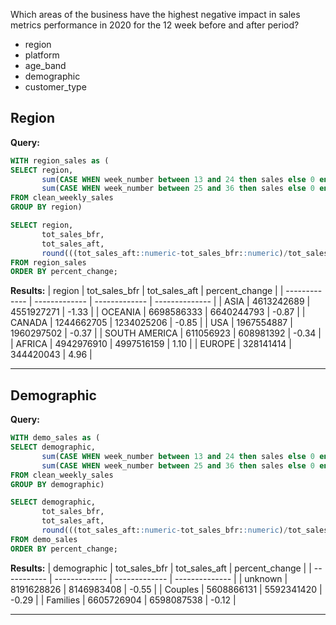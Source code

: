 Which areas of the business have the highest negative impact in sales metrics performance in 2020 for the 12 week before and after period?

* region
* platform
* age_band
* demographic
* customer_type


Region
-----

**Query:**
```sql
WITH region_sales as (
SELECT region,
       sum(CASE WHEN week_number between 13 and 24 then sales else 0 end) as tot_sales_bfr,
	   sum(CASE WHEN week_number between 25 and 36 then sales else 0 end) as tot_sales_aft
FROM clean_weekly_sales
GROUP BY region)

SELECT region,
       tot_sales_bfr,
	   tot_sales_aft,
	   round(((tot_sales_aft::numeric-tot_sales_bfr::numeric)/tot_sales_bfr::numeric)*100,2) as percent_change
FROM region_sales
ORDER BY percent_change;
```

**Results:**
| region        | tot_sales_bfr | tot_sales_aft | percent_change |
| ------------- | ------------- | ------------- | -------------- |
| ASIA          | 4613242689    | 4551927271    | -1.33          |
| OCEANIA       | 6698586333    | 6640244793    | -0.87          |
| CANADA        | 1244662705    | 1234025206    | -0.85          |
| USA           | 1967554887    | 1960297502    | -0.37          |
| SOUTH AMERICA | 611056923     | 608981392     | -0.34          |
| AFRICA        | 4942976910    | 4997516159    | 1.10           |
| EUROPE        | 328141414     | 344420043     | 4.96           |

---------------------------

Demographic
-----

**Query:**

```sql
WITH demo_sales as (
SELECT demographic,
       sum(CASE WHEN week_number between 13 and 24 then sales else 0 end) as tot_sales_bfr,
	   sum(CASE WHEN week_number between 25 and 36 then sales else 0 end) as tot_sales_aft
FROM clean_weekly_sales
GROUP BY demographic)

SELECT demographic,
       tot_sales_bfr,
	   tot_sales_aft,
	   round(((tot_sales_aft::numeric-tot_sales_bfr::numeric)/tot_sales_bfr::numeric)*100,2) as percent_change
FROM demo_sales
ORDER BY percent_change;
```

**Results:**
| demographic | tot_sales_bfr | tot_sales_aft | percent_change |
| ----------- | ------------- | ------------- | -------------- |
| unknown     | 8191628826    | 8146983408    | -0.55          |
| Couples     | 5608866131    | 5592341420    | -0.29          |
| Families    | 6605726904    | 6598087538    | -0.12          |

-------------

